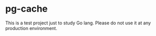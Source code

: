 # pg-cache
 
 This is a test project just to study Go lang. Please do not use it at any production environment.